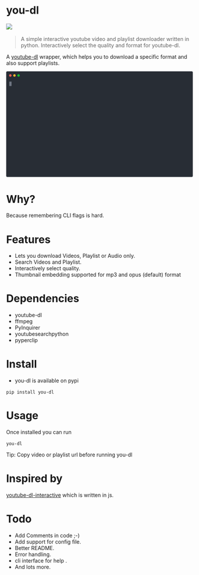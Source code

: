 # you-dl 
![](https://img.shields.io/badge/Release-v1.0-greeny.svg)

> A simple interactive youtube video and playlist downloader written in python.
> Interactively select the quality and format for youtube-dl.

A [youtube-dl](https://github.com/ytdl-org/youtube-dl) wrapper, which helps you to download a specific format and also support playlists. 


<p align="center">
  <img width="600" src="https://raw.githubusercontent.com/xvishaldongre/you-dl/master/demo.svg?sanitize=true">
</p>


# Why?
Because remembering CLI flags is hard.  

# Features

- Lets you download Videos, Playlist or Audio only.
- Search Videos and Playlist.
- Interactively select quality.
- Thumbnail embedding supported for mp3 and opus (default) format

 
# Dependencies

- youtube-dl
- ffmpeg
- PyInquirer
- youtubesearchpython
- pyperclip

# Install

- you-dl is available on pypi
```
pip install you-dl
```

# Usage

Once installed you can run

```
you-dl 
```
Tip: Copy video or playlist url before running you-dl



# Inspired by 
[youtube-dl-interactive](https://github.com/synox/youtube-dl-interactive) which is written in js.


# Todo
- Add Comments in code ;-)
- Add support for config file.
- Better README.
- Error handling.
- cli interface for help .
- And lots more.

